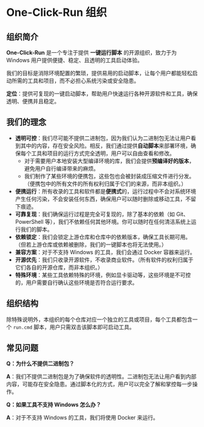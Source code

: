 # One-Click-Run 组织

## 组织简介

**One-Click-Run** 是一个专注于提供 **一键运行脚本** 的开源组织，致力于为 Windows 用户提供便捷、稳定、且透明的工具启动体验。

我们的目标是消除环境配置的繁琐，提供易用的启动脚本，让每个用户都能轻松启动所需的工具和项目，而不必担心系统污染或安全隐患。

**定位**：提供可复现的一键启动脚本，帮助用户快速运行各种开源软件和工具，确保透明、便携并且稳定。

## 我们的理念

- **透明可控**：我们尽可能不提供二进制包，因为我们认为二进制包无法让用户看到其中的内容，存在安全风险。相反，我们通过提供**自动脚本**来部署环境，确保每个工具和项目的运行方式完全透明，用户可以自由查看和修改。
  - 对于需要用户本地安装大型编译环境的库，我们会提供**预编译好的版本**，避免用户自行编译带来的麻烦。
  - 我们制作了某些环境的便携包，这些包也会被封装成压缩文件进行分发。（便携包中的所有文件的所有权利归属于它们的来源，而非本组织。）
- **便携运行**：所有收录的工具和软件都是**便携式**的，运行过程中不会对系统环境产生任何污染，不会安装任何东西，确保用户可以随时删除或移动工具，不留下痕迹。
- **可靠复现**：我们确保运行过程是完全可复现的，除了基本的依赖（如 Git、PowerShell 等），我们不依赖任何其他环境。你可以随时在任何清洁系统上运行我们的脚本。
- **依赖锁定**：我们会锁定上游仓库和仓库中的依赖版本，确保工具长期可用。（但若上游仓库或依赖被删除，我们的一键脚本也将无法使用。）
- **兼容方案**：对于不支持 Windows 的工具，我们会通过 Docker 容器来运行。
- **开源优先**：我们只收录开源软件，不收录商业软件。（所有软件的权利归属于它们各自的开源仓库，而非本组织。）
- **特殊环境**：某些工具依赖特殊的环境，例如显卡驱动等，这些环境是不可控的，用户需要自行确认这些环境是否符合运行要求。

## 组织结构

除特殊说明外，本组织的每个仓库对应一个独立的工具或项目，每个工具都包含一个 `run.cmd` 脚本，用户只需双击该脚本即可启动工具。

## 常见问题

**Q：为什么不提供二进制包？**

**A**：我们不提供二进制包是为了确保软件的透明性。二进制包无法让用户看到内部内容，可能存在安全隐患。通过脚本化的方式，用户可以完全了解和掌控每一步操作。

**Q：如果工具不支持 Windows 怎么办？**

**A**：对于不支持 Windows 的工具，我们将使用 Docker 来运行。
